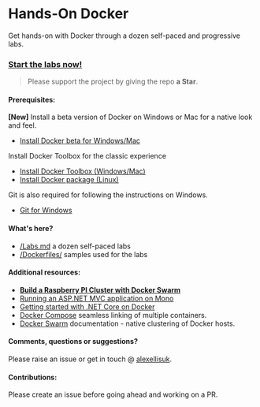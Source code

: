 # Hands-On Docker
Get hands-on with Docker through a dozen self-paced and progressive labs.

### [Start the labs now!](/Labs.md)

> Please support the project by giving the repo **a Star**.

#### Prerequisites:
**[New]** Install a beta version of Docker on Windows or Mac for a native look and feel.

- [Install Docker beta for Windows/Mac](https://docs.docker.com)

Install Docker Toolbox for the classic experience

- [Install Docker Toolbox (Windows/Mac)](https://docs.docker.com/engine/installation/#on-osx-and-windows)
- [Install Docker package (Linux)](https://docs.docker.com/engine/installation/)

Git is also required for following the instructions on Windows.

- [Git for Windows](https://git-scm.com/downloads)

#### What's here?
- [/Labs.md](/Labs.md) a dozen self-paced labs
- [/Dockerfiles/](/Dockerfiles) samples used for the labs

#### Additional resources:

* **[Build a Raspberry PI Cluster with Docker Swarm](http://blog.alexellis.io/linux-user-developer-magazine/)**
* [Running an ASP.NET MVC application on Mono](http://www.mono-project.com/docs/web/aspnet/)
* [Getting started with .NET Core on Docker](http://dotnet.github.io/getting-started/)
* [Docker Compose](https://docs.docker.com/compose/overview/) seamless linking of multiple containers.
* [Docker Swarm](https://docs.docker.com/swarm/overview/) documentation - native clustering of Docker hosts.

#### Comments, questions or suggestions?

Please raise an issue or get in touch @ [alexellisuk](https://twitter.com/alexellisuk).

#### Contributions:

Please create an issue before going ahead and working on a PR.

